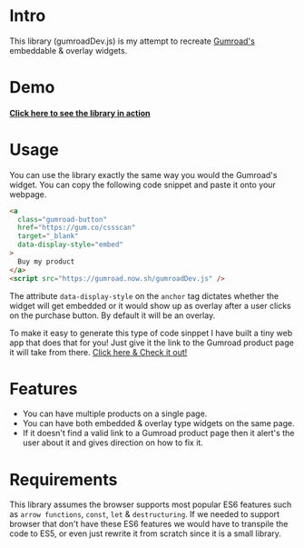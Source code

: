 # Intro

This library (gumroadDev.js) is my attempt to recreate [Gumroad's](https://gumroad.com/widgets) embeddable & overlay widgets.

# Demo

#### [Click here to see the library in action](https://gumroad.now.sh/)

# Usage

You can use the library exactly the same way you would the Gumroad's widget.
You can copy the following code snippet and paste it onto your webpage.

```html
<a
  class="gumroad-button"
  href="https://gum.co/cssscan"
  target="_blank"
  data-display-style="embed"
>
  Buy my product
</a>
<script src="https://gumroad.now.sh/gumroadDev.js" />
```

The attribute `data-display-style` on the `anchor` tag dictates whether the widget will get embedded or it would show up as overlay after a user clicks on the purchase button. By default it will be an overlay.

To make it easy to generate this type of code sinppet I have built a tiny web app that does that for you! Just give it the link to the Gumroad product page it will take from there.
[Click here & Check it out!](https://gumroad-generator.now.sh/)

# Features

- You can have multiple products on a single page.
- You can have both embedded & overlay type widgets on the same page.
- If it doesn't find a valid link to a Gumroad product page then it alert's the user about it and gives direction on how to fix it.

# Requirements

This library assumes the browser supports most popular ES6 features such as `arrow functions`, `const`, `let` & `destructuring`. If we needed to support browser that don't have these ES6 features we would have to transpile the code to ES5, or even just rewrite it from scratch since it is a small library.
